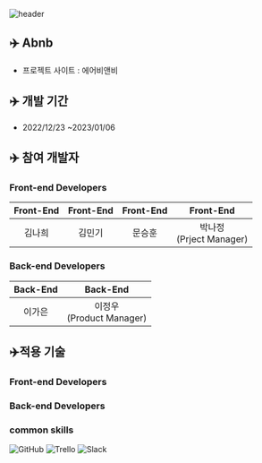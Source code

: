 ![header](https://capsule-render.vercel.app/api?type=wave&color=auto&height=300&section=header&text=A-bnb%20render&fontSize=90)


## ✈️ Abnb


- 프로젝트 사이트 : 에어비앤비

## ✈️ 개발 기간


- 2022/12/23 ~2023/01/06

## ✈️ 참여 개발자


### **Front-end Developers**

| Front-End | Front-End | Front-End | Front-End |
| :---: | :---: | :---: | :---: |
| 김나희 | 김민기 | 문승훈 | 박나정<br>(Prject Manager) |



### Back-end Developers

| Back-End | Back-End |
| :---: | :---: |
| 이가은 | 이정우<br>(Product Manager) |


## ✈️적용 기술


### **Front-end Developers**




### Back-end Developers




### common skills
![GitHub](https://img.shields.io/badge/github-%23121011.svg?style=for-the-badge&logo=github&logoColor=white)
![Trello](https://img.shields.io/badge/Trello-%23026AA7.svg?style=for-the-badge&logo=Trello&logoColor=white)
![Slack](https://img.shields.io/badge/Slack-4A154B?style=for-the-badge&logo=slack&logoColor=white)

